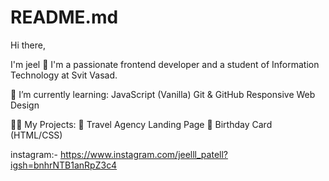 # README.md
 
 Hi there, 

 I'm jeel 👋 I'm a passionate frontend developer and a student of Information Technology at Svit Vasad.

 🌱 I’m currently learning: 
 JavaScript (Vanilla)
 Git &amp; GitHub
 Responsive Web Design 
 
 👨‍💻 My Projects: 
 🔗 Travel Agency Landing Page 
 🎂 Birthday Card (HTML/CSS) 

 instagram:- https://www.instagram.com/jeelll_patell?igsh=bnhrNTB1anRpZ3c4 
